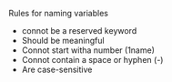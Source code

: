 Rules for naming variables
- connot be a reserved keyword
- Should be meaningful
- Connot start witha number (1name)
- Connot contain a space or hyphen (-)
- Are case-sensitive

